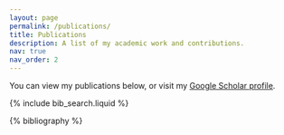 ```yaml
---
layout: page
permalink: /publications/
title: Publications
description: A list of my academic work and contributions.
nav: true
nav_order: 2
---
```

You can view my publications below, or visit my [Google Scholar profile](https://scholar.google.com/citations?user=ncRpl58AAAAJ&hl=en).

<!-- _pages/publications.md -->

<!-- Bibsearch Feature -->

{% include bib_search.liquid %}

<div class="publications">

{% bibliography %}

</div>
